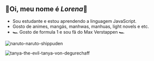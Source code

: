 ## 🌻Oi, meu nome é _Lorena_🌻

- Sou estudante e estou aprendendo a linguagem JavaScript.
- Gosto de animes, mangás, manhwas, manhuas, light novels e etc.
- 🏎️ Gosto de formula 1 e sou fã do Max Verstappen 🏎️
  
![naruto-naruto-shippuden](https://github.com/user-attachments/assets/c087b7a1-0235-4073-88a5-33aa6be07f43)

![tanya-the-evil-tanya-von-degurechaff](https://github.com/user-attachments/assets/dc13ec32-927d-4ebc-b70f-6a1322c64025)
